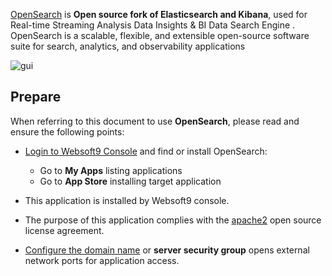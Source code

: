 [OpenSearch](https://opensearch.org/) is **Open source fork of Elasticsearch and Kibana**, used for Real-time Streaming Analysis Data Insights & BI Data Search Engine . OpenSearch is a scalable, flexible, and extensible open-source software suite for search, analytics, and observability applications


![gui](https://libs.websoft9.com/Websoft9/DocsPicture/zh/opensearch/opensearch-gui-websoft9.png)


## Prepare

When referring to this document to use **OpenSearch**, please read and ensure the following points:

- [Login to Websoft9 Console](./login-console) and find or install OpenSearch:
  - Go to **My Apps** listing applications 
  - Go to **App Store** installing target application

- This application is installed by Websoft9 console.


- The purpose of this application complies with the [apache2](https://opensource.org/licenses/Apache-2.0) open source license agreement.


- [Configure the domain name](./domain-set) or **server security group** opens external network ports for application access.